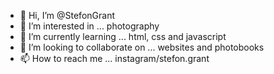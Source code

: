 - 👋 Hi, I’m @StefonGrant
- 👀 I’m interested in ... photography
- 🌱 I’m currently learning ... html, css and javascript
- 💞️ I’m looking to collaborate on ... websites and photobooks
- 📫 How to reach me ... instagram/stefon.grant

<!---
StefonGrant/StefonGrant is a ✨ special ✨ repository because its `README.md` (this file) appears on your GitHub profile.
You can click the Preview link to take a look at your changes.
--->
